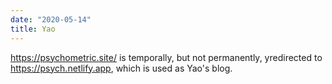 ```yaml
---
date: "2020-05-14"
title: Yao
---
```


https://psychometric.site/ is temporally, but not permanently, yredirected to https://psych.netlify.app, which is used as Yao's blog.